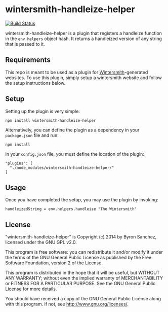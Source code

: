 # wintersmith-handleize-helper

[![Build Status](https://secure.travis-ci.org/byronsanchez/wintersmith-handleize-helper.png?branch=develop)][travis]

[travis]: https://travis-ci.org/byronsanchez/wintersmith-handleize-helper

wintersmith-handleize-helper is a plugin that registers a handleize function in 
the `env.helpers` object hash. It returns a handleized version of any string 
that is passed to it.

## Requirements

This repo is meant to be used as a plugin for 
[Wintersmith](https://github.com/jnordberg/wintersmith)-generated websites. To 
use this plugin, simply setup a wintersmith website and follow the setup 
instructions below.

## Setup

Setting up the plugin is very simple:

    npm install wintersmith-handleize-helper

Alternatively, you can define the plugin as a dependency in your `package.json` file and run:

    npm install

In your `config.json` file, you must define the location of the plugin:

    "plugins": [
      "./node_modules/wintersmith-handleize-helper/"
    ]

## Usage

Once you have completed the setup, you may use the plugin by invoking:

    handleizedString = env.helpers.handleize "The Wintersmith"

## License

"wintersmith-handleize-helper" is Copyright (c) 2014 by Byron Sanchez, licensed
under the GNU GPL v2.0.

This program is free software: you can redistribute it and/or modify it under
the terms of the GNU General Public License as published by the Free Software
Foundation, version 2 of the License.

This program is distributed in the hope that it will be useful, but WITHOUT ANY
WARRANTY; without even the implied warranty of MERCHANTABILITY or FITNESS FOR A
PARTICULAR PURPOSE. See the GNU General Public License for more details.

You should have received a copy of the GNU General Public License along with
this program. If not, see <http://www.gnu.org/licenses/>.

